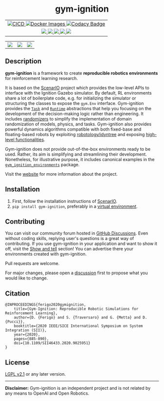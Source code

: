 <p align="center">
<h1 align="center">gym-ignition</h1>
</p>

<div align="center">
<table>
    <tbody>
         <tr>
            <td align="center">
                <a href="https://github.com/robotology/gym-ignition/actions">
                <img src="https://github.com/robotology/gym-ignition/workflows/CI/CD/badge.svg" alt="CICD" />
                </a>
                <a href="https://github.com/robotology/gym-ignition/actions">
                <img src="https://github.com/robotology/gym-ignition/workflows/Docker%20Images/badge.svg" alt="Docker Images" />
                </a>
                <a href="https://www.codacy.com/gh/robotology/gym-ignition/dashboard?utm_source=github.com&amp;utm_medium=referral&amp;utm_content=robotology/gym-ignition&amp;utm_campaign=Badge_Grade">
                <img src="https://api.codacy.com/project/badge/Grade/5536b05f8be94483b64ee883e7170a39" alt="Codacy Badge" />
                </a>
            </td>
        </tr>   
        <tr>
            <td align="center">
                <a href="https://pypi.org/project/gym-ignition/">
                <img src="https://img.shields.io/pypi/v/gym-ignition.svg" />
                </a>
                <a href="https://pypi.org/project/gym-ignition/">
                <img src="https://img.shields.io/pypi/pyversions/gym-ignition.svg" />
                </a>
                <a href="https://pypi.org/project/gym-ignition/">
                <img src="https://img.shields.io/pypi/status/gym-ignition.svg" />
                </a>
                <a href="https://pypi.org/project/gym-ignition/">
                <img src="https://img.shields.io/pypi/format/gym-ignition.svg" />
                </a>
                <a href="https://pypi.org/project/gym-ignition/">
                <img src="https://img.shields.io/pypi/l/gym-ignition.svg" />
                </a>
            </td>
        </tr>
    </tbody>
</table>
</div>

||||
|:---:|:---:|:---:|
| ![][pendulum] | ![][panda] | ![][icub] |

[icub]: https://user-images.githubusercontent.com/469199/99262746-9e021a80-281e-11eb-9df1-d70134b0801a.png
[panda]: https://user-images.githubusercontent.com/469199/99263111-0cdf7380-281f-11eb-9cfe-338b2aae0503.png
[pendulum]: https://user-images.githubusercontent.com/469199/99262383-321fb200-281e-11eb-89cc-cc31f590daa3.png

## Description

**gym-ignition** is a framework to create **reproducible robotics environments** for reinforcement learning research.

It is based on the [ScenarIO](scenario/) project which provides the low-level APIs to interface with the Ignition Gazebo simulator.
By default, RL environments share a lot of boilerplate code, e.g. for initializing the simulator or structuring the classes
to expose the `gym.Env` interface.
Gym-ignition provides the [`Task`](python/gym_ignition/base/task.py) and [`Runtime`](python/gym_ignition/base/runtime.py)
abstractions that help you focusing on the development of the decision-making logic rather than engineering.
It includes [randomizers](python/gym_ignition/randomizers) to simplify the implementation of domain randomization
of models, physics, and tasks.
Gym-ignition also provides powerful dynamics algorithms compatible with both fixed-base and floating-based robots by
exploiting [robotology/idyntree](https://github.com/robotology/idyntree/) and exposing
[high-level functionalities](python/gym_ignition/rbd/idyntree).

Gym-ignition does not provide out-of-the-box environments ready to be used.
Rather, its aim is simplifying and streamlining their development.
Nonetheless, for illustrative purpose, it includes canonical examples in the
[`gym_ignition_environments`](python/gym_ignition_environments) package.

Visit the [website][website] for more information about the project.

[website]: https://robotology.github.io/gym-ignition

## Installation

1. First, follow the installation instructions of [ScenarIO](scenario/).
2. `pip install gym-ignition`, preferably in a [virtual environment](https://docs.python.org/3.8/tutorial/venv.html).

## Contributing

You can visit our community forum hosted in [GitHub Discussions](https://github.com/robotology/gym-ignition/discussions).
Even without coding skills, replying user's questions is a great way of contributing.
If you use gym-ignition in your application and want to show it off, visit the
[Show and tell](https://github.com/robotology/gym-ignition/discussions/categories/show-and-tell) section!
You can advertise there your environments created with gym-ignition.

Pull requests are welcome.

For major changes, please open a [discussion](https://github.com/robotology/gym-ignition/discussions)
first to propose what you would like to change.

## Citation

```
@INPROCEEDINGS{ferigo2020gymignition,
    title={Gym-Ignition: Reproducible Robotic Simulations for Reinforcement Learning},
    author={D. {Ferigo} and S. {Traversaro} and G. {Metta} and D. {Pucci}},
    booktitle={2020 IEEE/SICE International Symposium on System Integration (SII)},
    year={2020},
    pages={885-890},
    doi={10.1109/SII46433.2020.9025951}
} 
```

## License

[LGPL v2.1](https://choosealicense.com/licenses/lgpl-2.1/) or any later version.

---

**Disclaimer:** Gym-ignition is an independent project and is not related by any means to OpenAI and Open Robotics.
